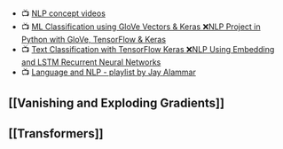 - 📺 [NLP concept videos](https://www.youtube.com/playlist?list=PLZoTAELRMXVMdJ5sqbCK2LiM0HhQVWNzm)
- 📺 [ML Classification using GloVe Vectors & Keras ❌NLP Project in Python with GloVe, TensorFlow & Keras](https://www.youtube.com/watch?v=Qsmn9pL5kcU&list=PLasd6OSjN2oK4nLzXk7isXA9IjBKB4hdB&index=4)
- 📺 [Text Classification with TensorFlow Keras ❌NLP Using Embedding and LSTM Recurrent Neural Networks](https://www.youtube.com/watch?v=j7EB7yeySDw&list=PLasd6OSjN2oK4nLzXk7isXA9IjBKB4hdB&index=5)
- 📺 [Language and NLP - playlist by Jay Alammar](https://www.youtube.com/playlist?list=PLTx9yCaDlo1UlgZiSgEjq86Zvbo2yC87d)

## [[Vanishing and Exploding Gradients]]

## [[Transformers]]